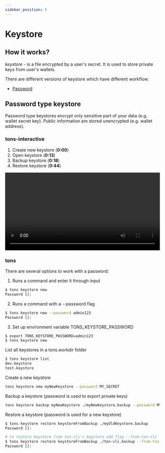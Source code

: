 ```yaml
---
sidebar_position: 5
---
```


# Keystore


## How it works?

*keystore* - is a file encrypted by a user's secret.
It is used to store private keys from user's wallets.


There are different versions of keystore which have different workflow:
- [Password](#password-type-keystore)

## Password type keystore

Password type keystores encrypt only sensitive part of your data (e.g. wallet secret key). 
Public information are stored unencrypted (e.g. wallet address).



### tons-interactive


1. Create new keystore (**0:00**) <br />
2. Open keystore (**0:13**) <br />
3. Backup keystore (**0:18**) <br /> 
4. Restore keystore (**0:44**)


<video controls width="100%" height="auto">
  <source src="https://tonfactory.github.io/tons-docs/vid/tons-interactive-keystores.mov" type="video/mp4" />
</video>



### tons


There are several options to work with a password:
1. Runs a command and enter it through input
```bash
$ tons keystore new
Password []: 
```
2. Runs a command with a --password flag
```bash
$ tons keystore new --password admin123
Password []: 
```
3. Set up environment variable TONS_KEYSTORE_PASSWORD
```bash
$ export TONS_KEYSTORE_PASSWORD=admin123
$ tons keystore new
```


List all keystores in a tons.workdir folder
```bash
$ tons keystore list
dev.keystore
test.keystore
```

Create a new keystore
```bash
tons keystore new myNewKeystore --password MY_SECRET
```

Backup a keystore (password is used to export private keys)
```bash
tons keystore backup myNewKeystore ./myNewKeystore.backup --password MY_SECRET
```


Restore a keystore (password is used for a new keystore)
```bash
$ tons keystore restore keystoreFromBackup ./myOldKeystore.backup
Password []: 

# to restore keystore from ton-cli's keystore add flag --from-ton-cli
$ tons keystore restore keystoreFromBackup ./ton-cli.backup --from-ton-cli
Password []: 
```
